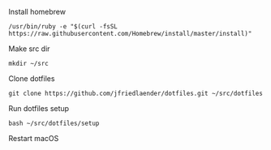 Install homebrew
```
/usr/bin/ruby -e "$(curl -fsSL https://raw.githubusercontent.com/Homebrew/install/master/install)"
```

Make src dir
```
mkdir ~/src
```

Clone dotfiles
```
git clone https://github.com/jfriedlaender/dotfiles.git ~/src/dotfiles
```

Run dotfiles setup
```
bash ~/src/dotfiles/setup
```

Restart macOS
